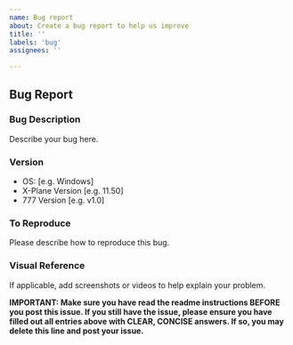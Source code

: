 ```yaml
---
name: Bug report
about: Create a bug report to help us improve
title: ''
labels: 'bug'
assignees: ''

---
```


## Bug Report

### Bug Description
Describe your bug here.


### Version
 - OS: [e.g. Windows]
 - X-Plane Version [e.g. 11.50]
 - 777 Version [e.g. v1.0]



### To Reproduce
Please describe how to reproduce this bug.



### Visual Reference
If applicable, add screenshots or videos to help explain your problem.



**IMPORTANT: Make sure you have read the readme instructions BEFORE you post this issue. If you still have the issue, please ensure you have filled out all entries above with CLEAR, CONCISE answers. If so, you may delete this line and post your issue.**
